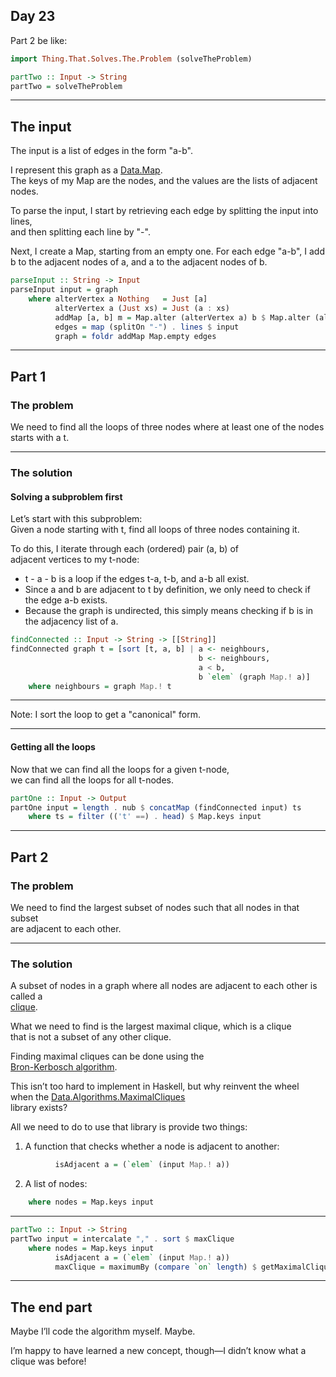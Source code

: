 ## Day 23  

Part 2 be like:  
```hs
import Thing.That.Solves.The.Problem (solveTheProblem)

partTwo :: Input -> String
partTwo = solveTheProblem
```

---

## The input  

The input is a list of edges in the form "a-b".  

I represent this graph as a [Data.Map](https://hackage.haskell.org/package/containers-0.7/docs/Data-Map-Strict.html).  
The keys of my Map are the nodes, and the values are the lists of adjacent nodes.  

To parse the input, I start by retrieving each edge by splitting the input into lines,  
and then splitting each line by "-".  

Next, I create a Map, starting from an empty one. For each edge "a-b", I add  
b to the adjacent nodes of a, and a to the adjacent nodes of b.  

```hs
parseInput :: String -> Input
parseInput input = graph
    where alterVertex a Nothing   = Just [a]
          alterVertex a (Just xs) = Just (a : xs)
          addMap [a, b] m = Map.alter (alterVertex a) b $ Map.alter (alterVertex b) a m
          edges = map (splitOn "-") . lines $ input
          graph = foldr addMap Map.empty edges
```

---

## Part 1  

### The problem  

We need to find all the loops of three nodes where at least one of the nodes starts with a t.  

---

### The solution  

#### Solving a subproblem first  

Let’s start with this subproblem:  
Given a node starting with t, find all loops of three nodes containing it.  

To do this, I iterate through each (ordered) pair (a, b) of  
adjacent vertices to my t-node:  
- t - a - b is a loop if the edges t-a, t-b, and a-b all exist.  
- Since a and b are adjacent to t by definition, we only need to check if  
  the edge a-b exists.  
- Because the graph is undirected, this simply means checking if b is in the adjacency list of a.  

```hs
findConnected :: Input -> String -> [[String]]
findConnected graph t = [sort [t, a, b] | a <- neighbours,
                                          b <- neighbours,
                                          a < b,
                                          b `elem` (graph Map.! a)]
    where neighbours = graph Map.! t
```

---

Note: I sort the loop to get a "canonical" form.  

---

#### Getting all the loops  

Now that we can find all the loops for a given t-node,  
we can find all the loops for all t-nodes.  

```hs
partOne :: Input -> Output
partOne input = length . nub $ concatMap (findConnected input) ts
    where ts = filter (('t' ==) . head) $ Map.keys input
```

---

## Part 2  

### The problem  

We need to find the largest subset of nodes such that all nodes in that subset  
are adjacent to each other.  

---

### The solution  

A subset of nodes in a graph where all nodes are adjacent to each other is called a  
[clique](https://en.wikipedia.org/wiki/Clique_(graph_theory)).  

What we need to find is the largest maximal clique, which is a clique  
that is not a subset of any other clique.  

Finding maximal cliques can be done using the  
[Bron-Kerbosch algorithm](https://en.wikipedia.org/wiki/Bron–Kerbosch_algorithm).  

This isn’t too hard to implement in Haskell, but why reinvent the wheel  
when the [Data.Algorithms.MaximalCliques](https://hackage.haskell.org/package/maximal-cliques-0.1.1/docs/Data-Algorithm-MaximalCliques.html)  
library exists?  

All we need to do to use that library is provide two things:  
1. A function that checks whether a node is adjacent to another:  
```hs
          isAdjacent a = (`elem` (input Map.! a))
```
2. A list of nodes:  
```hs
    where nodes = Map.keys input
```

---

```hs
partTwo :: Input -> String
partTwo input = intercalate "," . sort $ maxClique
    where nodes = Map.keys input
          isAdjacent a = (`elem` (input Map.! a))
          maxClique = maximumBy (compare `on` length) $ getMaximalCliques isAdjacent nodes
```

---

## The end part  

Maybe I’ll code the algorithm myself. Maybe.  

I’m happy to have learned a new concept, though—I didn’t know what a clique was before!  
